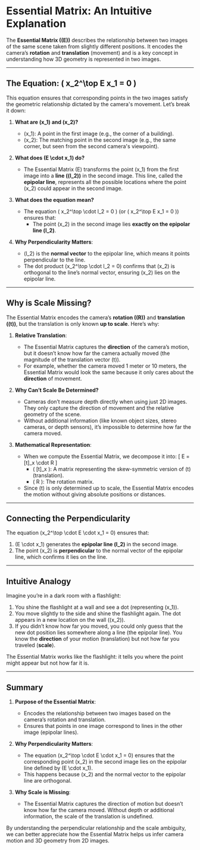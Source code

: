 # **Essential Matrix: An Intuitive Explanation**

The **Essential Matrix (\(E\))** describes the relationship between two images of the same scene taken from slightly different positions. It encodes the camera’s **rotation** and **translation** (movement) and is a key concept in understanding how 3D geometry is represented in two images.

---

## **The Equation: \( x_2^\top E x_1 = 0 \)**

This equation ensures that corresponding points in the two images satisfy the geometric relationship dictated by the camera's movement. Let’s break it down:

1. **What are \(x_1\) and \(x_2\)?**
   - \(x_1\): A point in the first image (e.g., the corner of a building).
   - \(x_2\): The matching point in the second image (e.g., the same corner, but seen from the second camera's viewpoint).

2. **What does \(E \cdot x_1\) do?**
   - The Essential Matrix \(E\) transforms the point \(x_1\) from the first image into a **line (\(l_2\))** in the second image. This line, called the **epipolar line**, represents all the possible locations where the point \(x_2\) could appear in the second image.

3. **What does the equation mean?**
   - The equation \( x_2^\top \cdot l_2 = 0 \) (or \( x_2^\top E x_1 = 0 \)) ensures that:
     - The point \(x_2\) in the second image lies **exactly on the epipolar line \(l_2\)**.

4. **Why Perpendicularity Matters**:
   - \(l_2\) is the **normal vector** to the epipolar line, which means it points perpendicular to the line.
   - The dot product \(x_2^\top \cdot l_2 = 0\) confirms that \(x_2\) is orthogonal to the line’s normal vector, ensuring \(x_2\) lies on the epipolar line.

---

## **Why is Scale Missing?**

The Essential Matrix encodes the camera’s **rotation (\(R\))** and **translation (\(t\))**, but the translation is only known **up to scale**. Here’s why:

1. **Relative Translation**:
   - The Essential Matrix captures the **direction** of the camera’s motion, but it doesn’t know how far the camera actually moved (the magnitude of the translation vector \(t\)).
   - For example, whether the camera moved 1 meter or 10 meters, the Essential Matrix would look the same because it only cares about the **direction** of movement.

2. **Why Can’t Scale Be Determined?**
   - Cameras don’t measure depth directly when using just 2D images. They only capture the direction of movement and the relative geometry of the scene.
   - Without additional information (like known object sizes, stereo cameras, or depth sensors), it’s impossible to determine how far the camera moved.

3. **Mathematical Representation**:
   - When we compute the Essential Matrix, we decompose it into:
     \[
     E = [t]_x \cdot R
     \]
     - \( [t]_x \): A matrix representing the skew-symmetric version of \(t\) (translation).
     - \( R \): The rotation matrix.
   - Since \(t\) is only determined up to scale, the Essential Matrix encodes the motion without giving absolute positions or distances.

---

## **Connecting the Perpendicularity**

The equation \(x_2^\top \cdot E \cdot x_1 = 0\) ensures that:
1. \(E \cdot x_1\) generates the **epipolar line \(l_2\)** in the second image.
2. The point \(x_2\) is **perpendicular** to the normal vector of the epipolar line, which confirms it lies on the line.

---

## **Intuitive Analogy**

Imagine you’re in a dark room with a flashlight:
1. You shine the flashlight at a wall and see a dot (representing \(x_1\)).
2. You move slightly to the side and shine the flashlight again. The dot appears in a new location on the wall (\(x_2\)).
3. If you didn’t know how far you moved, you could only guess that the new dot position lies somewhere along a line (the epipolar line). You know the **direction** of your motion (translation) but not how far you traveled (**scale**).

The Essential Matrix works like the flashlight: it tells you where the point might appear but not how far it is.

---

## **Summary**

1. **Purpose of the Essential Matrix**:
   - Encodes the relationship between two images based on the camera’s rotation and translation.
   - Ensures that points in one image correspond to lines in the other image (epipolar lines).

2. **Why Perpendicularity Matters**:
   - The equation \(x_2^\top \cdot E \cdot x_1 = 0\) ensures that the corresponding point \(x_2\) in the second image lies on the epipolar line defined by \(E \cdot x_1\).
   - This happens because \(x_2\) and the normal vector to the epipolar line are orthogonal.

3. **Why Scale is Missing**:
   - The Essential Matrix captures the direction of motion but doesn’t know how far the camera moved. Without depth or additional information, the scale of the translation is undefined.

By understanding the perpendicular relationship and the scale ambiguity, we can better appreciate how the Essential Matrix helps us infer camera motion and 3D geometry from 2D images.
